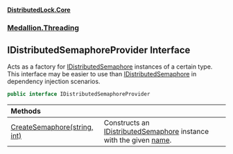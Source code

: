 #### [DistributedLock.Core](README.md 'README')
### [Medallion.Threading](Medallion.Threading.md 'Medallion.Threading')

## IDistributedSemaphoreProvider Interface

Acts as a factory for [IDistributedSemaphore](IDistributedSemaphore.md 'Medallion.Threading.IDistributedSemaphore') instances of a certain type. This interface may be
easier to use than [IDistributedSemaphore](IDistributedSemaphore.md 'Medallion.Threading.IDistributedSemaphore') in dependency injection scenarios.

```csharp
public interface IDistributedSemaphoreProvider
```

| Methods | |
| :--- | :--- |
| [CreateSemaphore(string, int)](IDistributedSemaphoreProvider.CreateSemaphore.AA9FahTKczyqDQd0GIAGzQ.md 'Medallion.Threading.IDistributedSemaphoreProvider.CreateSemaphore(string, int)') | Constructs an [IDistributedSemaphore](IDistributedSemaphore.md 'Medallion.Threading.IDistributedSemaphore') instance with the given [name](IDistributedSemaphoreProvider.CreateSemaphore.AA9FahTKczyqDQd0GIAGzQ.md#Medallion.Threading.IDistributedSemaphoreProvider.CreateSemaphore(string,int).name 'Medallion.Threading.IDistributedSemaphoreProvider.CreateSemaphore(string, int).name'). |
